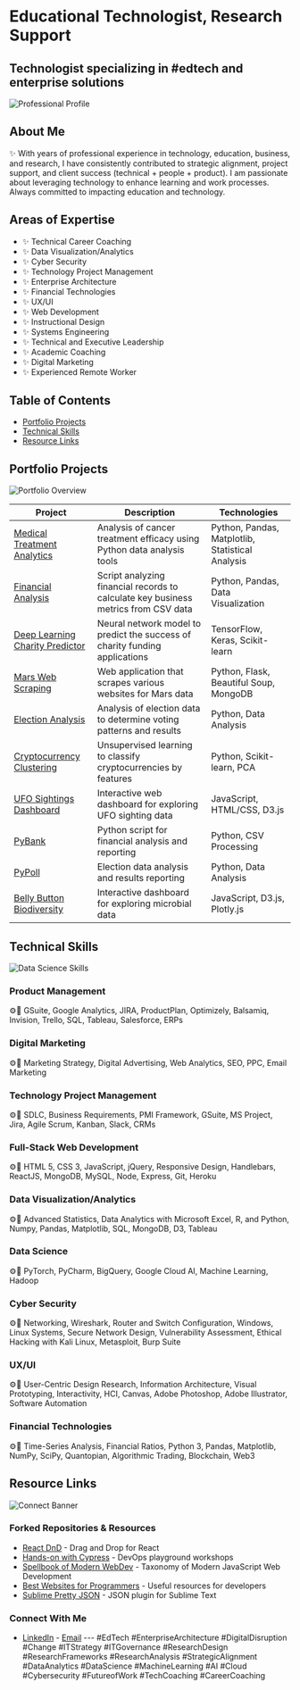 # Educational Technologist, Research Support
## Technologist specializing in #edtech and enterprise solutions

![Professional Profile](https://images.unsplash.com/photo-1510076924683-a9d9796852f6/1080x1080)

## About Me
✨ With years of professional experience in technology, education, business, and research, I have consistently contributed to strategic alignment, project support, and client success (technical + people + product). I am passionate about leveraging technology to enhance learning and work processes. Always committed to impacting education and technology.

## Areas of Expertise
- ✨ Technical Career Coaching
- ✨ Data Visualization/Analytics
- ✨ Cyber Security
- ✨ Technology Project Management
- ✨ Enterprise Architecture
- ✨ Financial Technologies
- ✨ UX/UI
- ✨ Web Development
- ✨ Instructional Design
- ✨ Systems Engineering
- ✨ Technical and Executive Leadership
- ✨ Academic Coaching
- ✨ Digital Marketing
- ✨ Experienced Remote Worker

## Table of Contents
- [Portfolio Projects](#portfolio-projects)
- [Technical Skills](#technical-skills)
- [Resource Links](#resource-links)

## Portfolio Projects
![Portfolio Overview](https://images.unsplash.com/photo-1551288049-bebda4e38e38/1080x1080)

| Project | Description | Technologies |
|---------|-------------|--------------|
| [Medical Treatment Analytics](https://github.com/Freddricklogan/MedicalTreatment-Analytics) | Analysis of cancer treatment efficacy using Python data analysis tools | Python, Pandas, Matplotlib, Statistical Analysis |
| [Financial Analysis](https://github.com/Freddricklogan/Financial-Analysis) | Script analyzing financial records to calculate key business metrics from CSV data | Python, Pandas, Data Visualization |
| [Deep Learning Charity Predictor](https://github.com/Freddricklogan/DeepLearning-Charity) | Neural network model to predict the success of charity funding applications | TensorFlow, Keras, Scikit-learn |
| [Mars Web Scraping](https://github.com/Freddricklogan/WebScraping-Mars) | Web application that scrapes various websites for Mars data | Python, Flask, Beautiful Soup, MongoDB |
| [Election Analysis](https://github.com/Freddricklogan/Election-Analysis) | Analysis of election data to determine voting patterns and results | Python, Data Analysis |
| [Cryptocurrency Clustering](https://github.com/Freddricklogan/Crypto-Clustering) | Unsupervised learning to classify cryptocurrencies by features | Python, Scikit-learn, PCA |
| [UFO Sightings Dashboard](https://github.com/Freddricklogan/UFO-Sightings) | Interactive web dashboard for exploring UFO sighting data | JavaScript, HTML/CSS, D3.js |
| [PyBank](https://github.com/Freddricklogan/PyBank) | Python script for financial analysis and reporting | Python, CSV Processing |
| [PyPoll](https://github.com/Freddricklogan/PyPoll) | Election data analysis and results reporting | Python, Data Analysis |
| [Belly Button Biodiversity](https://github.com/Freddricklogan/belly-button-challenge) | Interactive dashboard for exploring microbial data | JavaScript, D3.js, Plotly.js |

## Technical Skills
![Data Science Skills](https://images.unsplash.com/photo-1517245386804-bb9a35496eae/1080x1080)

### Product Management
⚙️🔧 GSuite, Google Analytics, JIRA, ProductPlan, Optimizely, Balsamiq, Invision, Trello, SQL, Tableau, Salesforce, ERPs

### Digital Marketing
⚙️🔧 Marketing Strategy, Digital Advertising, Web Analytics, SEO, PPC, Email Marketing

### Technology Project Management
⚙️🔧 SDLC, Business Requirements, PMI Framework, GSuite, MS Project, Jira, Agile Scrum, Kanban, Slack, CRMs

### Full-Stack Web Development
⚙️🔧 HTML 5, CSS 3, JavaScript, jQuery, Responsive Design, Handlebars, ReactJS, MongoDB, MySQL, Node, Express, Git, Heroku

### Data Visualization/Analytics
⚙️🔧 Advanced Statistics, Data Analytics with Microsoft Excel, R, and Python, Numpy, Pandas, Matplotlib, SQL, MongoDB, D3, Tableau

### Data Science
⚙️🔧 PyTorch, PyCharm, BigQuery, Google Cloud AI, Machine Learning, Hadoop

### Cyber Security
⚙️🔧 Networking, Wireshark, Router and Switch Configuration, Windows, Linux Systems, Secure Network Design, Vulnerability Assessment, Ethical Hacking with Kali Linux, Metasploit, Burp Suite

### UX/UI
⚙️🔧 User-Centric Design Research, Information Architecture, Visual Prototyping, Interactivity, HCI, Canvas, Adobe Photoshop, Adobe Illustrator, Software Automation

### Financial Technologies
⚙️🔧 Time-Series Analysis, Financial Ratios, Python 3, Pandas, Matplotlib, NumPy, SciPy, Quantopian, Algorithmic Trading, Blockchain, Web3

## Resource Links
![Connect Banner](https://images.unsplash.com/photo-1542831371-29b0f74f9713/1080x1080)

### Forked Repositories & Resources
- [React DnD](https://github.com/Freddricklogan/react-dnd) - Drag and Drop for React
- [Hands-on with Cypress](https://github.com/Freddricklogan/Hands-on-with-Cypress-and-Cypress-Dashboard) - DevOps playground workshops
- [Spellbook of Modern WebDev](https://github.com/Freddricklogan/spellbook-of-modern-webdev) - Taxonomy of Modern JavaScript Web Development
- [Best Websites for Programmers](https://github.com/Freddricklogan/Best-websites-a-programmer-should-visit) - Useful resources for developers
- [Sublime Pretty JSON](https://github.com/Freddricklogan/SublimePrettyJson) - JSON plugin for Sublime Text

### Connect With Me
- [LinkedIn](#) - [Email](#) ---
#EdTech #EnterpriseArchitecture #DigitalDisruption #Change #ITStrategy #ITGovernance #ResearchDesign #ResearchFrameworks #ResearchAnalysis #StrategicAlignment #DataAnalytics #DataScience #MachineLearning #AI #Cloud #Cybersecurity #FutureofWork #TechCoaching #CareerCoaching
